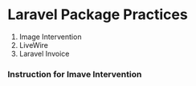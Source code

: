 # Laravel Package Practices

1. Image Intervention
2. LiveWire
3. Laravel Invoice

### Instruction for Imave Intervention

